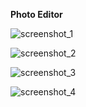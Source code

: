 **Photo Editor**

![screenshot_1](https://user-images.githubusercontent.com/36422119/50423880-a50b9280-086c-11e9-866a-a8efa295e5d1.png)

![screenshot_2](https://user-images.githubusercontent.com/36422119/50423881-a50b9280-086c-11e9-90e1-8528c71df5aa.png)

![screenshot_3](https://user-images.githubusercontent.com/36422119/50423882-a50b9280-086c-11e9-8832-36c0a1d72434.png)

![screenshot_4](https://user-images.githubusercontent.com/36422119/50423883-a5a42900-086c-11e9-8308-65f0e266eb1e.png)
